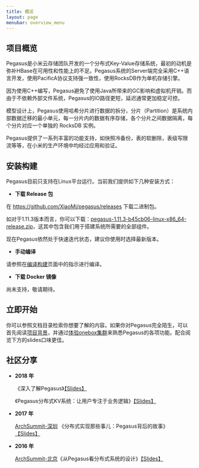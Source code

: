 ```yaml
---
title: 概览
layout: page
menubar: overview_menu
---
```


## 项目概览

Pegasus是小米云存储团队开发的一个分布式Key-Value存储系统，最初的动机是弥补HBase在可用性和性能上的不足。Pegasus系统的Server端完全采用C++语言开发，使用PacificA协议支持强一致性，使用RocksDB作为单机存储引擎。

因为使用C++编写，Pegasus避免了使用Java所带来的GC影响和虚拟机开销。而由于不依赖外部文件系统，Pegasus的IO路径更短，延迟通常更加稳定可控。

模型设计上，Pegasus使用哈希分片进行数据的拆分，分片（Partition）是系统内部数据迁移的最小单元，每一分片内的数据有序存储，各个分片之间数据隔离，每个分片对应一个单独的 RocksDB 实例。

Pegasus提供了一系列丰富的功能支持，如快照冷备份，表的软删除，表级写限流等等，在小米的生产环境中均经过应用和验证。

## 安装构建

Pegasus目前只支持在Linux平台运行。当前我们提供如下几种安装方式：

- **下载 Release 包**

在 <https://github.com/XiaoMi/pegasus/releases> 下载二进制包。

如对于1.11.3版本而言，你可以下载：[pegasus-1.11.3-b45cb06-linux-x86_64-release.zip](https://github.com/XiaoMi/pegasus/releases/download/v1.11.3/pegasus-1.11.3-b45cb06-linux-x86_64-release.zip)，这其中包含我们用于搭建系统所需要的全部组件。

现在Pegasus依然处于快速迭代状态，建议你使用时选择最新版本。

- **手动编译**

请参照在[编译构建](/overview/compilation)页面中的指示进行编译。

- **下载 Docker 镜像**

尚未支持，敬请期待。

## 立即开始

你可以参照文档目录检索你想要了解的内容。如果你对Pegasus完全陌生，可以首先阅读[项目背景](/overview/background)，并通过[体验onebox集群](/overview/onebox)来熟悉Pegasus的各项功能。配合阅览下方的slides口味更佳。

## 社区分享

- **2018 年**

  《深入了解Pegasus》[【Slides】](https://www.slideshare.net/ssuser0a3cdd/pegasus-in-depth)
  
  《Pegasus分布式KV系统：让用户专注于业务逻辑》[【Slides】](https://www.slideshare.net/ssuser0a3cdd/pegasus-kv-storage-let-the-users-focus-on-their-work-201807)

- **2017 年**
  
  [ArchSummit-深圳](https://sz2017.archsummit.com/presentation/969)
    《分布式实现那些事儿：Pegasus背后的故事》 [【Slides】](https://www.slideshare.net/ssuser0a3cdd/behind-pegasus-what-matters-in-a-distributed-system-arch-summit-shenzhen2017)

- **2016 年**
  
  [ArchSummit-北京](http://bj2016.archsummit.com/presentation/3023)《从Pegasus看分布式系统的设计》[【Slides】](https://www.slideshare.net/ssuser0a3cdd/pegasus-designing-a-distributed-key-value-system-arch-summit-beijing2016)
